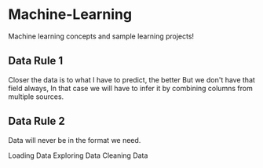 # Machine-Learning
Machine learning concepts and sample learning projects!


## Data Rule 1
Closer the data is to what I have to predict, the better
But we don't have that field always, In that case we will have to infer it by combining columns from multiple sources.

## Data Rule 2
Data will never be in the format we need.

Loading Data
Exploring Data
Cleaning Data
